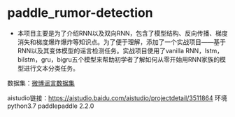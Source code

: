 # paddle_rumor-detection

- 本项目主要是为了介绍RNN以及双向RNN，包含了模型结构、反向传播、梯度消失和梯度爆炸爆炸等知识点。为了便于理解，添加了一个实战项目——基于RNN以及其变体模型的谣言检测任务。实战项目使用了vanilla RNN，lstm，bilstm，gru，bigru五个模型来帮助初学者了解如何从零开始用RNN家族的模型进行文本分类任务。

数据集：[微博谣言数据集](https://github.com/thunlp/Chinese_Rumor_Dataset)

aistudio链接：https://aistudio.baidu.com/aistudio/projectdetail/3511864
环境
python3.7
paddlepaddle 2.2.0
